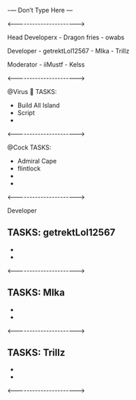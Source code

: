 -— Don’t Type Here —


<---------------------->

Head Developerx - Dragon fries - owabs

Developer - getrektLol12567 - MIka - Trillz

Moderator - iiMustf - Kelss

<---------------------->


@Virus :sparkler: TASKS:
- Build All Island
- Script 
-

<---------------------->

@Cock TASKS:
- Admiral Cape
- flintlock
- 
-

<---------------------->

Developer


TASKS: getrektLol12567
- 
- 
- 

<---------------------->

TASKS: MIka
- 
- 
-

<---------------------->

TASKS: Trillz
- 
- 
-

<---------------------->
